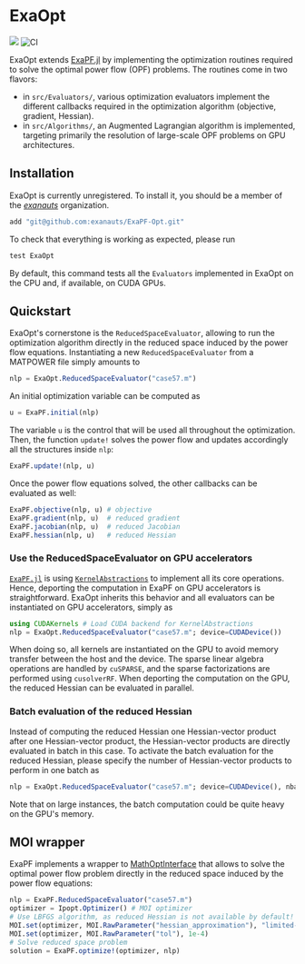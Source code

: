# ExaOpt

[![][docs-latest-img]][docs-latest-url] ![CI](https://github.com/exanauts/ExaPF-Opt/workflows/Run%20tests/badge.svg?branch=master)

[docs-latest-img]: https://img.shields.io/badge/docs-latest-blue.svg
[docs-latest-url]: https://exanauts.github.io/ExaOpt/

ExaOpt extends [ExaPF.jl](https://github.com/exanauts/ExaPF.jl) by implementing
the optimization routines required to solve the optimal power flow (OPF) problems.
The routines come in two flavors:
- in `src/Evaluators/`, various optimization evaluators implement the different callbacks
  required in the optimization algorithm (objective, gradient, Hessian).
- in `src/Algorithms/`, an Augmented Lagrangian algorithm is implemented, targeting
  primarily the resolution of large-scale OPF problems on GPU architectures.

## Installation

ExaOpt is currently unregistered. To install it, you should be a member
of the [*exanauts*](https://exanauts.github.io/) organization.

```julia
add "git@github.com:exanauts/ExaPF-Opt.git"
```

To check that everything is working as expected, please run
```julia
test ExaOpt
```

By default, this command tests all the `Evaluators` implemented in ExaOpt
on the CPU and, if available, on CUDA GPUs.

## Quickstart

ExaOpt's cornerstone is the `ReducedSpaceEvaluator`, allowing to run
the optimization algorithm directly in the reduced space induced by
the power flow equations. Instantiating a new `ReducedSpaceEvaluator`
from a MATPOWER file simply amounts to
```julia
nlp = ExaOpt.ReducedSpaceEvaluator("case57.m")
```

An initial optimization variable can be computed as
```julia
u = ExaPF.initial(nlp)
```
The variable `u` is the control that will be used all throughout the
optimization. Then, the function `update!` solves the power flow and updates accordingly all the structures
inside `nlp`:
```julia
ExaPF.update!(nlp, u)
```
Once the power flow equations solved, the other callbacks can be evaluated
as well:
```julia
ExaPF.objective(nlp, u) # objective
ExaPF.gradient(nlp, u)  # reduced gradient
ExaPF.jacobian(nlp, u)  # reduced Jacobian
ExaPF.hessian(nlp, u)   # reduced Hessian
```

### Use the ReducedSpaceEvaluator on GPU accelerators
[`ExaPF.jl`](https://github.com/exanauts/ExaPF-Opt.jl) is
using [`KernelAbstractions`](https://github.com/JuliaGPU/KernelAbstractions.jl)
to implement all its core operations. Hence, deporting the computation in ExaPF
on GPU accelerators is straightforward. ExaOpt inherits this behavior and
all evaluators can be instantiated on GPU accelerators, simply as
```julia
using CUDAKernels # Load CUDA backend for KernelAbstractions
nlp = ExaOpt.ReducedSpaceEvaluator("case57.m"; device=CUDADevice())
```
When doing so, all kernels are instantiated on the GPU to avoid
memory transfer between the host and the device. The sparse linear
algebra operations are handled by `cuSPARSE`, and the sparse factorizations
are performed using `cusolverRF`. When deporting the computation on the
GPU, the reduced Hessian can be evaluated in parallel.


### Batch evaluation of the reduced Hessian
Instead of computing the reduced Hessian one Hessian-vector product after one Hessian-vector product,
the Hessian-vector products are directly evaluated in batch in this case.
To activate the batch evaluation for the reduced Hessian, please specify
the number of Hessian-vector products to perform in one batch as
```julia
nlp = ExaOpt.ReducedSpaceEvaluator("case57.m"; device=CUDADevice(), nbatch_hessian=8)
```
Note that on large instances, the batch computation could be quite heavy on the
GPU's memory.


## MOI wrapper

ExaPF implements a wrapper to [MathOptInterface](https://github.com/jump-dev/MathOptInterface.jl)
that allows to solve the optimal power flow problem directly in the reduced space
induced by the power flow equations:

```julia
nlp = ExaPF.ReducedSpaceEvaluator("case57.m")
optimizer = Ipopt.Optimizer() # MOI optimizer
# Use LBFGS algorithm, as reduced Hessian is not available by default!
MOI.set(optimizer, MOI.RawParameter("hessian_approximation"), "limited-memory")
MOI.set(optimizer, MOI.RawParameter("tol"), 1e-4)
# Solve reduced space problem
solution = ExaPF.optimize!(optimizer, nlp)
```

